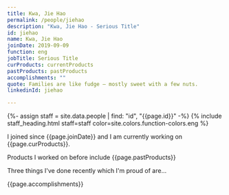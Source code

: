 ```yaml
---
title: Kwa, Jie Hao
permalink: /people/jiehao
description: "Kwa, Jie Hao - Serious Title"
id: jiehao
name: Kwa, Jie Hao
joinDate: 2019-09-09
function: eng
jobTitle: Serious Title
curProducts: currentProducts
pastProducts: pastProducts
accomplishments: ""
quote: Families are like fudge – mostly sweet with a few nuts.
linkedinId: jiehao

---
```


{%- assign staff = site.data.people | find: "id", "{{page.id}}" -%}
{% include staff_heading.html staff=staff color=site.colors.function-colors.eng %}

<p>I joined since {{page.joinDate}} and I am currently working on {{page.curProducts}}.</p>

<p>Products I worked on before include {{page.pastProducts}}</p>

<p>Three things I've done recently which I'm proud of are...</p>
{{page.accomplishments}}
